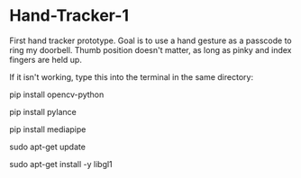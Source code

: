 # Hand-Tracker-1
First hand tracker prototype. Goal is to use a hand gesture as a passcode to ring my doorbell. Thumb position doesn't matter, as long as pinky and index fingers are held up.

If it isn't working, type this into the terminal in the same directory:

pip install opencv-python

pip install pylance

pip install mediapipe

sudo apt-get update

sudo apt-get install -y libgl1
